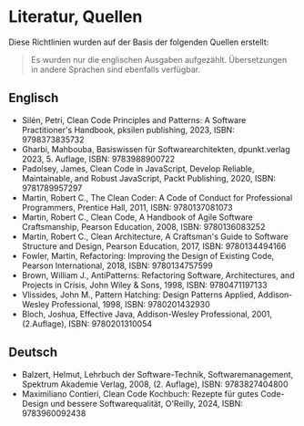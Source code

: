 # Literatur, Quellen

Diese Richtlinien wurden auf der Basis der folgenden Quellen erstellt:

> Es wurden nur die englischen Ausgaben aufgezählt.
> Übersetzungen in andere Sprachen sind ebenfalls verfügbar.

## Englisch

- Silén, Petri, Clean Code Principles and Patterns: A Software Practitioner's Handbook, pksilen publishing, 2023, ISBN: 9798373835732
- Gharbi, Mahbouba, Basiswissen für Softwarearchitekten, dpunkt.verlag 2023, 5. Auflage, ISBN: 9783988900722
- Padolsey, James, Clean Code in JavaScript, Develop Reliable, Maintainable, and Robust JavaScript, Packt Publishing, 2020, ISBN: 9781789957297
- Martin, Robert C., The Clean Coder: A Code of Conduct for Professional Programmers, Prentice Hall, 2011, ISBN: 9780137081073
- Martin, Robert C., Clean Code, A Handbook of Agile Software Craftsmanship, Pearson Education, 2008, ISBN: 9780136083252
- Martin, Robert C., Clean Architecture, A Craftsman's Guide to Software Structure and Design, Pearson Education, 2017, ISBN: 9780134494166
- Fowler, Martin, Refactoring: Improving the Design of Existing Code, Pearson International, 2018, ISBN: 9780134757599
- Brown, William J., AntiPatterns: Refactoring Software, Architectures, and Projects in Crisis, John Wiley & Sons, 1998, ISBN: 9780471197133
- Vlissides, John M., Pattern Hatching: Design Patterns Applied, Addison-Wesley Professional, 1998, ISBN: 9780201432930
- Bloch, Joshua, Effective Java, Addison-Wesley Professional, 2001, (2.Auflage), ISBN: 9780201310054

## Deutsch

- Balzert, Helmut, Lehrbuch der Software-Technik, Softwaremanagement, Spektrum Akademie Verlag, 2008, (2. Auflage), ISBN: 9783827404800
- Maximiliano Contieri, Clean Code Kochbuch: Rezepte für gutes Code-Design und bessere Softwarequalität, O'Reilly, 2024, ISBN: 9783960092438